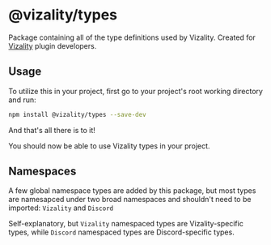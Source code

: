 # @vizality/types

Package containing all of the type definitions used by Vizality. Created for [Vizality](https://vizality.com) plugin developers.

## Usage

To utilize this in your project, first go to your project's root working directory and run:

```bash
npm install @vizality/types --save-dev
```

And that's all there is to it!

You should now be able to use Vizality types in your project.

## Namespaces

A few global namespace types are added by this package, but most types are namesapced under two broad namespaces and shouldn't need to be imported: `Vizality` and `Discord`

Self-explanatory, but `Vizality` namespaced types are Vizality-specific types, while `Discord` namespaced types are Discord-specific types.
